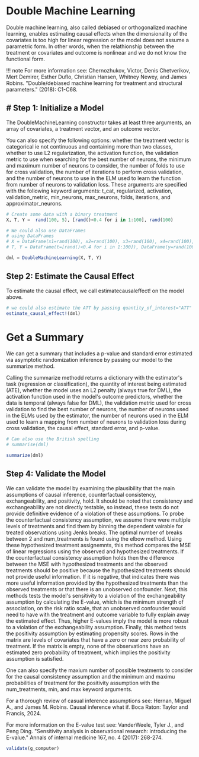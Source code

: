 # Double Machine Learning
Double machine learning, also called debiased or orthogonalized machine learning, enables
estimating causal effects when the dimensionality of the covariates is too high for linear 
regression or the model does not assume a parametric form. In other words, when the 
relathionship between the treatment or covariates and outcome is nonlinear and we do not 
know the functional form. 

!!! note 
For more information see:
    Chernozhukov, Victor, Denis Chetverikov, Mert Demirer, Esther Duflo, Christian Hansen, 
    Whitney Newey, and James Robins. "Double/debiased machine learning for treatment and 
    structural parameters." (2018): C1-C68.

## # Step 1: Initialize a Model
The DoubleMachineLearning constructor takes at least three arguments, an array of 
covariates, a treatment vector, and an outcome vector. 

You can also specify the following options: whether the treatment vector is categorical ie 
not continuous and containing more than two classes, whether to use L2 regularization, the 
activation function, the validation metric to use when searching for the best number of 
neurons, the minimum and maximum number of neurons to consider, the number of folds to use 
for cross validation, the number of iterations to perform cross validation, and the number 
of neurons to use in the ELM used to learn the function from number of neurons to validation 
loss. These arguments are specified with the following keyword arguments: t_cat, 
regularized, activation, validation_metric, min_neurons, max_neurons, folds, iterations, and 
approximator_neurons.
```julia
# Create some data with a binary treatment
X, T, Y =  rand(100, 5), [rand()<0.4 for i in 1:100], rand(100)

# We could also use DataFrames
# using DataFrames
# X = DataFrame(x1=rand(100), x2=rand(100), x3=rand(100), x4=rand(100), x5=rand(100))
# T, Y = DataFrame(t=[rand()<0.4 for i in 1:100]), DataFrame(y=rand(100))

dml = DoubleMachineLearning(X, T, Y)
```

## Step 2: Estimate the Causal Effect
To estimate the causal effect, we call estimatecausaleffect! on the model above.
```julia
# we could also estimate the ATT by passing quantity_of_interest="ATT"
estimate_causal_effect!(dml)
```

# Get a Summary
We can get a summary that includes a p-value and standard error estimated via asymptotic 
randomization inference by passing our model to the summarize method.

Calling the summarize methodd returns a dictionary with the estimator's task (regression or 
classification), the quantity of interest being estimated (ATE), whether the model uses an 
L2 penalty (always true for DML), the activation function used in the model's outcome 
predictors, whether the data is temporal (always false for DML), the validation metric used 
for cross validation to find the best number of neurons, the number of neurons used in the 
ELMs used by the estimator, the number of neurons used in the ELM used to learn a mapping 
from number of neurons to validation loss during cross validation, the causal effect, 
standard error, and p-value.
```julia
# Can also use the British spelling
# summarise(dml)

summarize(dml)
```

## Step 4: Validate the Model
We can validate the model by examining the plausibility that the main assumptions of causal 
inference, counterfactual consistency, exchangeability, and positivity, hold. It should be 
noted that consistency and exchangeability are not directly testable, so instead, these 
tests do not provide definitive evidence of a violation of these assumptions. To probe the 
counterfactual consistency assumption, we assume there were multiple levels of treatments 
and find them by binning the dependent vairable for treated observations using Jenks breaks. 
The optimal number of breaks between 2 and num_treatments is found using the elbow method. 
Using these hypothesized treatment assignemnts, this method compares the MSE of linear 
regressions using the observed and hypothesized treatments. If the counterfactual 
consistency assumption holds then the difference between the MSE with hypothesized 
treatments and the observed treatments should be positive because the hypothesized 
treatments should not provide useful information. If it is negative, that indicates there 
was more useful information provided by the hypothesized treatments than the observed 
treatments or that there is an unobserved confounder. Next, this methods tests the model's 
sensitivity to a violation of the exchangeability assumption by calculating the E-value, 
which is the minimum strength of association, on the risk ratio scale, that an unobserved 
confounder would need to have with the treatment and outcome variable to fully explain away 
the estimated effect. Thus, higher E-values imply the model is more robust to a violation of 
the exchangeability assumption. Finally, this method tests the positivity assumption by 
estimating propensity scores. Rows in the matrix are levels of covariates that have a zero 
or near zero probability of treatment. If the matrix is empty, none of the observations have 
an estimated zero probability of treatment, which implies the positivity assumption is 
satisfied.

One can also specify the maxium number of possible treatments to consider for the causal 
consistency assumption and the minimum and maximu probabilities of treatment for the 
positivity assumption with the num_treatments, min, and max keyword arguments.


For a thorough review of casual inference assumptions see:
    Hernan, Miguel A., and James M. Robins. Causal inference what if. Boca Raton: Taylor and 
    Francis, 2024. 

For more information on the E-value test see:
    VanderWeele, Tyler J., and Peng Ding. "Sensitivity analysis in observational research: 
    introducing the E-value." Annals of internal medicine 167, no. 4 (2017): 268-274.
```julia
validate(g_computer)
```